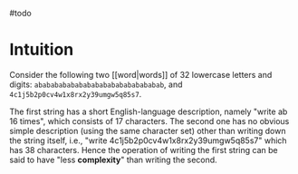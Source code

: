 #todo 

# Intuition

Consider the following two [[word|words]] of 32 lowercase letters and digits:
`abababababababababababababababab`, and `4c1j5b2p0cv4w1x8rx2y39umgw5q85s7`.

The first string has a short English-language description, namely "write ab 16 times", which consists of 17 characters. The second one has no obvious simple description (using the same character set) other than writing down the string itself, i.e., "write 4c1j5b2p0cv4w1x8rx2y39umgw5q85s7" which has 38 characters. Hence the operation of writing the first string can be said to have "less **complexity**" than writing the second.

